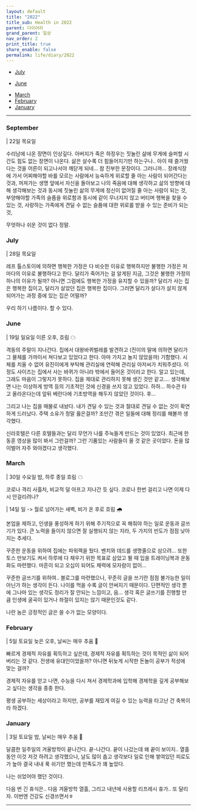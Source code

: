 ```yaml
---
layout: default
title: "2022"
title_sub: Health in 2022
parent: 다이어리
grand_parent: 일상
nav_order: 2
print_title: true
share_enable: false
permalink: life/diary/2022
---
```


<style>
code {
  white-space : pre-wrap
}
</style>
<!-- - [December](#12-december) -->
<!-- - [November](#11-november) -->
<!-- - [September](#9-september) -->
<!-- - [August](#8-August) -->
- [July](#7-july)
<!-- - [October](#10-october) -->
- [June](#6-june)
<!-- - [May](#5-may) -->
<!-- - [April](#4-april) -->
- [March](#march)
- [February](#february)
- [January](#january)

<hr/>

### September

| 22일 목요일

수리남에 나온 장면이 인상깊다. 
아버지가 죽은 하정우는 짓눌린 삶에 무게에 슬퍼할 시간도 힘도 없는 장면이 나온다. 
삶은 살수록 더 힘들어지기만 하는구나.. 아이 때 즐거웠다는 것을 어른이 되고나서야 깨닫게 되네... 참 진부한 문장이다.
그러니까... 장례식장에 가서 어찌해야할 바를 모르는 사람에서 능숙하게 위로할 줄 아는 사람이 되어간다는 것과, 꺼져가는 생명 앞에서 자신을 돌아보고 나의 죽음에 대해 생각하고 삶의 방향에 대해 생각해보는 것과 동시에 짓눌린 삶의 무게에 정신이 없어질 줄 아는 사람이 되는 것, 부양해야할 가족의 슬픔을 위로함과 동시에 같이 무너지지 않고 버티며 행복을 찾을 수 있는 것, 사랑하는 가족에게 견딜 수 없는 슬픔에 대한 위로를 받을 수 있는 준비가 되는 것,

무엇하나 쉬운 것이 없다 정말. 


### July

| 28일 목요일 

레프 톨스토이에 의하면 행복한 가정은 다 비슷한 이유로 행복하지만 불행한 가정은 저마다의 이유로 불행하다고 한다. 
달리가 죽어가는 걸 알게된 지금, 그것은 불행한 가정의 하나의 이유가 될까? 아니면 그럼에도 행복한 가정을 유지할 수 있을까?
달리가 사는 집은 행복한 집이고, 달리가 살았던 집은 행복한 집이다. 그러면 달리가 살다가 살지 않게 되어가는 과정 중에 있는 집은 어떨까?

우리 하기 나름이다. 할 수 있다.

### June

| 19일 일요일 이른 오후, 흐림 ☁

격동의 주말이 지나간다. 집에서 대왕바퀴벌레를 발견하고 (진이의 말에 의하면 달리가 그 물체를 가까이서 쳐다보고 있었다고 한다. 아마 가지고 놀지 않았을까) 기함했다. 시체를 치울 수 없어 유진이에게 부탁해 관리실에 연락해 관리실 아저씨가 치워주셨다. 이정도 사이즈는 집에서 사는 바퀴가 아니라 밖에서 들어온 것이라고 한다. 알고 있는데, 그래도 마음이 그렇지가 못하다. 집을 제대로 관리하지 못해 생긴 것만 같고.... 생각해보면 나는 이상하게 방역 등의 기초적인 것에 신경을 쓰지 않고 있었다. 하하... 하수관 타고 올라온다는데 앞뒤 베란다에 기초방역을 해두지 않았던 것이다. 후... 

그리고 나는 집을 매물로 내놨다. 내가 견딜 수 있는 것과 절대로 견딜 수 없는 것이 확연하게 드러났다. 주택 소유가 정말 옳은걸까? 조만간 겪은 일들에 대해 정리를 해볼까 생각했다.

신라호텔은 다른 호텔들과는 달리 무언가 나를 주눅들게 만드는 것이 있었다. 최근에 한동훈 영상을 많이 봐서 그런걸까? 그런 기품있는 사람들이 올 것 같은 곳이었다. 돈을 많이벌어 자주 와야겠다고 생각했다.

### March

| 30일 수요일 밤, 하루 종일 흐림 ☁

코로나 격리 사흘차, 비교적 덜 아프고 지나간 듯 싶다. 코로나 한번 걸리고 나면 이제 다시 안걸리려나?


| 14일 일 -> 월로 넘어가는 새벽, 비가 온 후로 흐림 🌧️

본업을 제하고, 인생을 풍성하게 하기 위해 주기적으로 꼭 해줘야 하는 일로 운동과 글쓰기가 있다. 큰 노력을 들이지 않으면 잘 실행되지 않는 지라, 두 가지의 빈도가 점점 낮아지는 추세다.  

꾸준한 운동을 위하여 집에는 파워랙을 뒀다. 벤치와 데드를 생명줄으로 삼으려... 또한 토스 만보기도 켜서 하루에 다 채우기 위한 목표로 삼았고 뛸 때 입을 트레이닝복과 운동화도 마련했다. 마흔이 되고 오십이 되어도 체력에 모자람이 없이...  

꾸준한 글쓰기를 위하여.. 블로그를 마련했으나, 꾸준히 글을 쓰기란 점점 불가능한 일이 아닌가 하는 생각이 든다. 나이를 먹을 수록 글이 안써지기 때문이다. 단편적인 생각 뿐에 그나마 있는 생각도 정리가 잘 안되는 느낌이고, 음... 생각 혹은 글쓰기를 진행할 만큼 인생에 굴곡이 있거나 좌절이 있지는 않기 때문인것도 같다.  

나란 놈은 긍정적인 글은 쓸 수가 없는 모양이다.

### February

| 5일 토요일 늦은 오후, 날씨는 매우 추움 🥶

빠르게 경제적 자유를 획득하고 싶은데, 경제적 자유를 획득하는 것이 목적인 삶이 되어버리는 것 같다. 전생에 유대인이었을까? 아니면 뒤늦게 시작한 돈놀이 공부가 적성에 맞는 걸까? 

경제적 자유를 얻고 나면, 수능을 다시 쳐서 경제학과에 입학해 경제학을 깊게 공부해보고 싶다는 생각을 종종 한다. 

평생 공부하는 세상이라고 하지만, 공부를 재밌게 여길 수 있는 능력을 타고난 건 축복이라 하겠다.

### January

| 3일 토요일 밤, 날씨는 매우 추움 🥶

달콤한 일주일의 겨울방학이 끝나간다. 끝-나간다. 끝이 나갔는데 왜 끝이 보이지.. 열흘동안 이것 저것 하려고 생각했으나, 날도 많이 춥고 생각보다 일로 인해 쌓여있던 피로도가 높아 결국 내내 푹 쉬기만 했는데 만족도가 꽤 높았다. 

나는 쉬었어야 했던 것이다. 

다음 번 긴 휴식은.. 다음 겨울방학 열흘, 그리고 내년에 사용할 리프레시 휴가.. 또 달리자. 이번엔 건강도 신경쓰면서ㅎ

<hr>